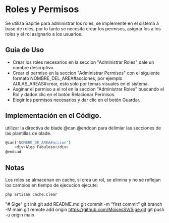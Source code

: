 # Roles y Permisos

Se utiliza Sapitie para administrar los roles, se implemente en el sistema a base de roles, por lo tanto se necesita crear los permisos, asignar los a los roles y el rol asignarlo a los usuarios.

## Guia de Uso

-   Crear los roles necesarios en la seccion "Administrar Roles" dale un nombre descriptivo.
-   Crear el permiso en la seccion "Administrar Permisos" con el siguiente formato NOMBRE_DEL_AREA#acciones, por ejemplo AULAS_AREAS#crear, esto solo por temas visuales en el sistema.
-   Asginar el permiso a el rol en la seccion "Administrar Roles" buscando el Rol y dadon clic en el botón Relacionar Permisos.
-   Elegir los permisos necesarios y dar clic en el botón Guardar.

## Implementación en el Código.

utilizar la directiva de blade @can @endcan para delimiar las secciones de las plantillas de blade.

```sh
@can('NOMBRE_DE_AREA#accion')
    <div>Algo Fabuloso</div>
@endcad
```

## Notas

Los roles se almacenan en cache, si crea un rol, se elimina y no se reflejan los cambios en tiempo de ejecucion ejecute:

```sh
php artisan cache:clear
```
"# Sige"  git init git add README.md git commit -m "first commit" git branch -M main git remote add origin https://github.com/MoisesSV/Sige.git git push -u origin main
